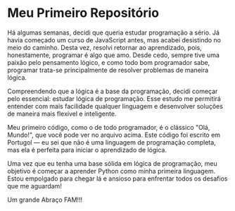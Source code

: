 # Meu Primeiro Repositório
Há algumas semanas, decidi que queria estudar programação a sério. Já havia começado um curso de JavaScript antes, mas acabei desistindo no meio do caminho. Desta vez, resolvi retornar ao aprendizado, pois, honestamente, programar é algo que amo. Desde cedo, sempre tive uma paixão pelo pensamento lógico, e como todo bom programador sabe, programar trata-se principalmente de resolver problemas de maneira lógica.

Compreendendo que a lógica é a base da programação, decidi começar pelo essencial: estudar lógica de programação. Esse estudo me permitirá entender com mais facilidade qualquer linguagem e desenvolver soluções de maneira mais flexível e inteligente.

Meu primeiro código, como o de todo programador, é o clássico "Olá, Mundo!", que você pode ver no arquivo acima. Este código foi escrito em Portugol — eu sei que não é uma linguagem de programação completa, mas ela é perfeita para iniciar o aprendizado de lógica.

Uma vez que eu tenha uma base sólida em lógica de programação, meu objetivo é começar a aprender Python como minha primeira linguagem. Estou empolgado para chegar lá e ansioso para enfrentar todos os desafios que me aguardam!

Um grande Abraço FAM!!!
